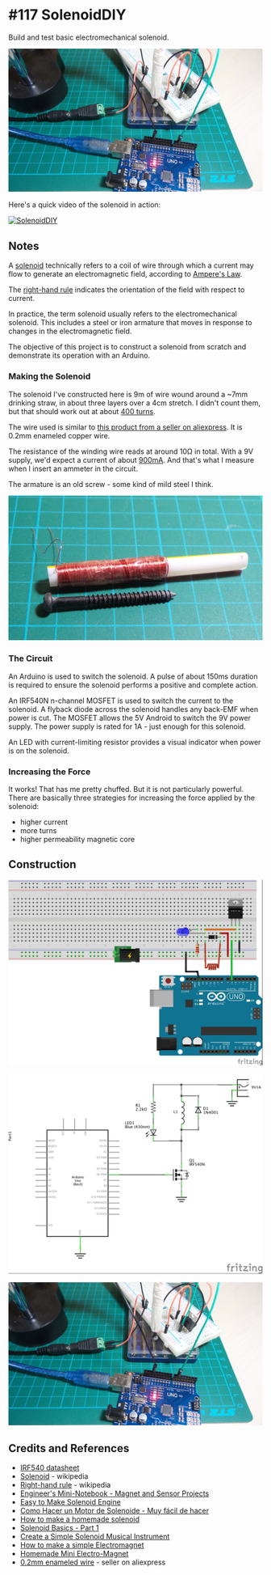 # #117 SolenoidDIY

Build and test basic electromechanical solenoid.

![The Build](./assets/SolenoidDIY_build.jpg?raw=true)

Here's a quick video of the solenoid in action:

[![SolenoidDIY](https://img.youtube.com/vi/Lakz1MZA9wI/0.jpg)](https://www.youtube.com/watch?v=Lakz1MZA9wI)

## Notes

A [solenoid](https://en.wikipedia.org/wiki/Solenoid) technically refers to a coil of wire
through which a current may flow to generate an electromagnetic field, according to [Ampere's Law](https://en.wikipedia.org/wiki/Ampere%27s_Law).

The [right-hand rule](https://en.wikipedia.org/wiki/Right-hand_rule) indicates the orientation of the field with respect to current.

In practice, the term solenoid usually refers to the electromechanical solenoid. This includes a steel or iron armature that moves in response
to changes in the electromagnetic field.

The objective of this project is to construct a solenoid from scratch and demonstrate its operation with an Arduino.

### Making the Solenoid

The solenoid I've constructed here is 9m of wire wound around a ~7mm drinking straw, in about three layers over a 4cm stretch.
I didn't count them, but that should work out at about [400 turns](https://www.wolframalpha.com/input/?i=9%2F%28%CF%80*7*10^-3%29).

The wire used is similar to [this product from a seller on aliexpress](https://www.aliexpress.com/item/0-2mm-100m-Copper-Wire-Polyurethane-enameled-wire-QA-1-130-Red-Free-shipping/2054129524.html). It is 0.2mm enameled copper wire.

The resistance of the winding wire reads at around 10Ω in total.
With a 9V supply, we'd expect a current of about [900mA](https://www.wolframalpha.com/input/?i=9V%2F10%CE%A9).
And that's what I measure when I insert an ammeter in the circuit.

The armature is an old screw - some kind of mild steel I think.

![SolenoidDIY_component](./assets/SolenoidDIY_component.jpg?raw=true)

### The Circuit

An Arduino is used to switch the solenoid. A pulse of about 150ms duration is required
to ensure the solenoid performs a positive and complete action.

An IRF540N n-channel MOSFET is used to switch the current to the solenoid.
A flyback diode across the solenoid handles any back-EMF when power is cut.
The MOSFET allows the 5V Android to switch the 9V power supply.
The power supply is rated for 1A - just enough for this solenoid.

An LED with current-limiting resistor provides a visual indicator when power is on the solenoid.

### Increasing the Force

It works! That has me pretty chuffed. But it is not particularly powerful. There are basically three strategies for
increasing the force applied by the solenoid:

* higher current
* more turns
* higher permeability magnetic core

## Construction

![Breadboard](./assets/SolenoidDIY_bb.jpg?raw=true)

![The Schematic](./assets/SolenoidDIY_schematic.jpg?raw=true)

![The Build](./assets/SolenoidDIY_build.jpg?raw=true)

## Credits and References

* [IRF540 datasheet](https://www.futurlec.com/Transistors/IRF540.shtml)
* [Solenoid](https://en.wikipedia.org/wiki/Solenoid) - wikipedia
* [Right-hand rule](https://en.wikipedia.org/wiki/Right-hand_rule) - wikipedia
* [Engineer's Mini-Notebook - Magnet and Sensor Projects](../../../books/engineers-mini-notebook-magnet-projects/)
* [Easy to Make Solenoid Engine](https://www.youtube.com/watch?v=HM9zdyX9Ix0)
* [Como Hacer un Motor de Solenoide - Muy fácil de hacer](https://www.youtube.com/watch?v=S2vL3FjqHpI)
* [How to make a homemade solenoid](https://www.youtube.com/watch?v=sRN5UhHhSxY)
* [Solenoid Basics - Part 1](https://www.youtube.com/watch?v=hsoggQOoG4s)
* [Create a Simple Solenoid Musical Instrument](http://www.jameco.com/jameco/workshop/diy/crashspace.html)
* [How to make a simple Electromagnet](https://www.youtube.com/watch?v=iSuSWi7YThA)
* [Homemade Mini Electro-Magnet](https://www.youtube.com/watch?v=PwVuLK0Q-po)
* [0.2mm enameled wire](https://www.aliexpress.com/item/0-2mm-100m-Copper-Wire-Polyurethane-enameled-wire-QA-1-130-Red-Free-shipping/2054129524.html) - seller on aliexpress
